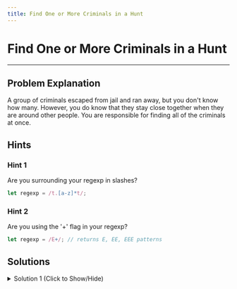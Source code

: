 ```yaml
---
title: Find One or More Criminals in a Hunt
---
```

# Find One or More Criminals in a Hunt

---
## Problem Explanation 

A group of criminals escaped from jail and ran away, but you don't know how many. However, you do know that they stay close together when they are around other people. You are responsible for finding all of the criminals at once.

## Hints

### Hint 1 
Are you surrounding your regexp in slashes? 
```javascript
let regexp = /t.[a-z]*t/;
```

### Hint 2
Are you using the '+' flag in your regexp?
```javascript
let regexp = /E+/; // returns E, EE, EEE patterns
```

## Solutions

<details><summary>Solution 1 (Click to Show/Hide)</summary>

```javascript
let crowd = "P1P2P3P4P5P6CCCP7P8P9";

let reCriminals = /C+/; // Change this line

let matchedCriminals = crowd.match(reCriminals);
console.log(matchedCriminals);
```

</details>